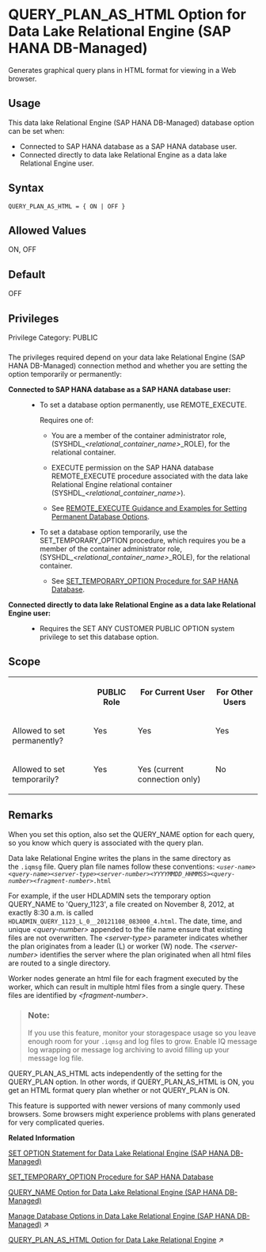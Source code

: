 <!-- loio486458ad1942418e9d70db482284c485 -->

# QUERY\_PLAN\_AS\_HTML Option for Data Lake Relational Engine \(SAP HANA DB-Managed\)

Generates graphical query plans in HTML format for viewing in a Web browser.



<a name="loio486458ad1942418e9d70db482284c485__section_dzz_4jj_kyb"/>

## Usage

This data lake Relational Engine \(SAP HANA DB-Managed\) database option can be set when:

-   Connected to SAP HANA database as a SAP HANA database user.
-   Connected directly to data lake Relational Engine as a data lake Relational Engine user.



<a name="loio486458ad1942418e9d70db482284c485__section_xbb_tdt_lrb"/>

## Syntax

```
QUERY_PLAN_AS_HTML = { ON | OFF }
```



<a name="loio486458ad1942418e9d70db482284c485__section_ckk_tdt_lrb"/>

## Allowed Values

ON, OFF



<a name="loio486458ad1942418e9d70db482284c485__section_c1t_tdt_lrb"/>

## Default

OFF



<a name="loio486458ad1942418e9d70db482284c485__section_bmh_4sb_dxb"/>

## Privileges

Privilege Category: PUBLIC



### 

The privileges required depend on your data lake Relational Engine \(SAP HANA DB-Managed\) connection method and whether you are setting the option temporarily or permanently:


<dl>
<dt><b>

Connected to SAP HANA database as a SAP HANA database user:

</b></dt>
<dd>

-   To set a database option permanently, use REMOTE\_EXECUTE.

    Requires one of:

    -   You are a member of the container administrator role, \(SYSHDL\_*<relational\_container\_name\>*\_ROLE\), for the relational container.
    -   EXECUTE permission on the SAP HANA database REMOTE\_EXECUTE procedure associated with the data lake Relational Engine relational container \(SYSHDL\_*<relational\_container\_name\>*\).

    -   See [REMOTE\_EXECUTE Guidance and Examples for Setting Permanent Database Options](remote-execute-guidance-and-examples-for-setting-permanent-database-options-0023bea.md).


-   To set a database option temporarily, use the SET\_TEMPORARY\_OPTION procedure, which requires you be a member of the container administrator role, \(SYSHDL\_*<relational\_container\_name\>*\_ROLE\), for the relational container.

    -   See [SET\_TEMPORARY\_OPTION Procedure for SAP HANA Database](../080-sap-hana-database-for-data-lake-relational-engine/set-temporary-option-procedure-for-sap-hana-database-abcd703.md).





</dd><dt><b>

Connected directly to data lake Relational Engine as a data lake Relational Engine user:

</b></dt>
<dd>

-   Requires the SET ANY CUSTOMER PUBLIC OPTION system privilege to set this database option.



</dd>
</dl>



<a name="loio486458ad1942418e9d70db482284c485__section_tw4_5dt_lrb"/>

## Scope


<table>
<tr>
<th valign="top">

 

</th>
<th valign="top">

PUBLIC Role

</th>
<th valign="top">

For Current User

</th>
<th valign="top">

For Other Users

</th>
</tr>
<tr>
<td valign="top">

Allowed to set permanently?

</td>
<td valign="top">

Yes

</td>
<td valign="top">

Yes

</td>
<td valign="top">

Yes

</td>
</tr>
<tr>
<td valign="top">

Allowed to set temporarily?

</td>
<td valign="top">

Yes

</td>
<td valign="top">

Yes \(current connection only\)

</td>
<td valign="top">

No

</td>
</tr>
</table>



<a name="loio486458ad1942418e9d70db482284c485__section_uly_vdt_lrb"/>

## Remarks

When you set this option, also set the QUERY\_NAME option for each query, so you know which query is associated with the query plan.

Data lake Relational Engine writes the plans in the same directory as the `.iqmsg` file. Query plan file names follow these conventions: <code><i class="varname">&lt;user-name&gt;</i>_<i class="varname">&lt;query-name&gt;</i>_<i class="varname">&lt;server-type&gt;</i>_<i class="varname">&lt;server-number&gt;</i>_<i class="varname">&lt;YYYYMMDD_HHMMSS&gt;</i>_<i class="varname">&lt;query-number&gt;</i>_<i class="varname">&lt;fragment-number&gt;</i>.html</code>

For example, if the user HDLADMIN sets the temporary option QUERY\_NAME to 'Query\_1123', a file created on November 8, 2012, at exactly 8:30 a.m. is called `HDLADMIN_QUERY_1123_L_0__20121108_083000_4.html`. The date, time, and unique *<query-number\>* appended to the file name ensure that existing files are not overwritten. The *<server-type\>* parameter indicates whether the plan originates from a leader \(L\) or worker \(W\) node. The *<server-number\>* identifies the server where the plan originated when all html files are routed to a single directory.

Worker nodes generate an html file for each fragment executed by the worker, which can result in multiple html files from a single query. These files are identified by *<fragment-number\>*.

> ### Note:  
> If you use this feature, monitor your storagespace usage so you leave enough room for your `.iqmsg` and log files to grow. Enable IQ message log wrapping or message log archiving to avoid filling up your message log file.

QUERY\_PLAN\_AS\_HTML acts independently of the setting for the QUERY\_PLAN option. In other words, if QUERY\_PLAN\_AS\_HTML is ON, you get an HTML format query plan whether or not QUERY\_PLAN is ON.

This feature is supported with newer versions of many commonly used browsers. Some browsers might experience problems with plans generated for very complicated queries.

**Related Information**  


[SET OPTION Statement for Data Lake Relational Engine \(SAP HANA DB-Managed\)](../030-sql-statements/set-option-statement-for-data-lake-relational-engine-sap-hana-db-managed-84a37a4.md "Changes options that affect the behavior of the database and its compatibility with Transact-SQL. Setting the value of an option can change the behavior for all users or an individual user, in either a temporary or permanent scope.")

[SET\_TEMPORARY\_OPTION Procedure for SAP HANA Database](../080-sap-hana-database-for-data-lake-relational-engine/set-temporary-option-procedure-for-sap-hana-database-abcd703.md "Grant database options temporarily for the current connection only on a data lake Relational Engine relational container.")

[QUERY\_NAME Option for Data Lake Relational Engine \(SAP HANA DB-Managed\)](query-name-option-for-data-lake-relational-engine-sap-hana-db-managed-46c2fe6.md "Gives a name to an executed query in its query plan.")

[Manage Database Options in Data Lake Relational Engine (SAP HANA DB-Managed)](https://help.sap.com/viewer/9220e7fec0fe4503b5c5a6e21d584e63/2024_3_QRC/en-US/964f12eb2961478b8205f5bfd8ee2ec6.html "Data lake Relational Engine database options are configurable settings that change the way the data lake Relational Engine instance behaves or performs.") :arrow_upper_right:

[QUERY_PLAN_AS_HTML Option for Data Lake Relational Engine](https://help.sap.com/viewer/19b3964099384f178ad08f2d348232a9/2024_3_QRC/en-US/a64e45dd84f21015ac0fcd5c96f8f9af.html "Generates graphical query plans in HTML format for viewing in a Web browser.") :arrow_upper_right:

